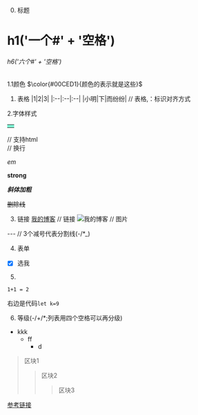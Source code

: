 ﻿0. 标题
# h1('一个#' + '空格')
###### h6('六个#' + '空格')


1.1颜色
$\color{#00CED1}{颜色的表示就是这些}$


1. 表格
|1|2|3|
|:--|:--|:--|
|小明|下|而纷纷|                                                           // 表格,：标识对齐方式


2.字体样式
<table><tr><td bgcolor=#7FFFD4></td></tr></table>                          // 支持html
<br/>                                                                      // 换行

 *em*

 **strong**

 ***斜体加粗***

 ~~删除线~~







3. 链接
[我的博客](https://www.cnblogs.com/lgyong/ "lgyong的主页")                  // 链接
![我的博客](https://www.cnblogs.com/lgyong/ "lgyong的主页")                 // 图片

---                                                                        // 3个减号代表分割线(-/*_)



4. 表单
- [x] 选我




5. ```上下留一行

```
1+1 = 2
```


右边是代码`let k=9`



6. 等级(-/+/*;列表用四个空格可以再分级)
+ kkk
    - ff
        * d

 > 区块1
 >> 区块2
 >>> 区块3



[参考链接](https://www.jianshu.com/p/96ecaa2cc989)
![]()